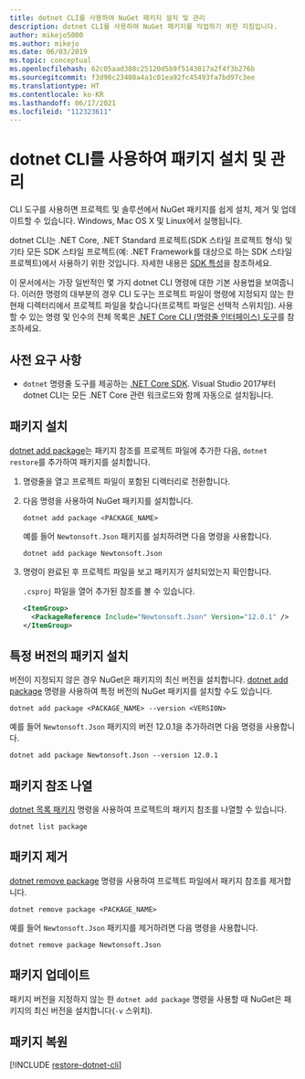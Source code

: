 ```yaml
---
title: dotnet CLI를 사용하여 NuGet 패키지 설치 및 관리
description: dotnet CLI를 사용하여 NuGet 패키지를 작업하기 위한 지침입니다.
author: mikejo5000
ms.author: mikejo
ms.date: 06/03/2019
ms.topic: conceptual
ms.openlocfilehash: 62c05aad388c25120d5b9f5143017a2f4f3b276b
ms.sourcegitcommit: f3d98c23408a4a1c01ea92fc45493fa7bd97c3ee
ms.translationtype: HT
ms.contentlocale: ko-KR
ms.lasthandoff: 06/17/2021
ms.locfileid: "112323611"
---
```

# <a name="install-and-manage-packages-using-the-dotnet-cli"></a>dotnet CLI를 사용하여 패키지 설치 및 관리

CLI 도구를 사용하면 프로젝트 및 솔루션에서 NuGet 패키지를 쉽게 설치, 제거 및 업데이트할 수 있습니다. Windows, Mac OS X 및 Linux에서 실행됩니다.

dotnet CLI는 .NET Core, .NET Standard 프로젝트(SDK 스타일 프로젝트 형식) 및 기타 모든 SDK 스타일 프로젝트(예: .NET Framework를 대상으로 하는 SDK 스타일 프로젝트)에서 사용하기 위한 것입니다. 자세한 내용은 [SDK 특성](/dotnet/core/tools/csproj#additions)을 참조하세요.

이 문서에서는 가장 일반적인 몇 가지 dotnet CLI 명령에 대한 기본 사용법을 보여줍니다. 이러한 명령의 대부분의 경우 CLI 도구는 프로젝트 파일이 명령에 지정되지 않는 한 현재 디렉터리에서 프로젝트 파일을 찾습니다(프로젝트 파일은 선택적 스위치임). 사용할 수 있는 명령 및 인수의 전체 목록은 [.NET Core CLI (명령줄 인터페이스) 도구](../reference/dotnet-commands.md)를 참조하세요.

## <a name="prerequisites"></a>사전 요구 사항

- `dotnet` 명령줄 도구를 제공하는 [.NET Core SDK](https://www.microsoft.com/net/download/). Visual Studio 2017부터 dotnet CLI는 모든 .NET Core 관련 워크로드와 함께 자동으로 설치됩니다.

## <a name="install-a-package"></a>패키지 설치

[dotnet add package](/dotnet/core/tools/dotnet-add-package?tabs=netcore2x)는 패키지 참조를 프로젝트 파일에 추가한 다음, `dotnet restore`를 추가하여 패키지를 설치합니다.

1. 명령줄을 열고 프로젝트 파일이 포함된 디렉터리로 전환합니다.

2. 다음 명령을 사용하여 NuGet 패키지를 설치합니다.

    ```dotnetcli
    dotnet add package <PACKAGE_NAME>
    ```

    예를 들어 `Newtonsoft.Json` 패키지를 설치하려면 다음 명령을 사용합니다.

    ```dotnetcli
    dotnet add package Newtonsoft.Json
    ```

3. 명령이 완료된 후 프로젝트 파일을 보고 패키지가 설치되었는지 확인합니다.

   `.csproj` 파일을 열어 추가된 참조를 볼 수 있습니다.

    ```xml
    <ItemGroup>
      <PackageReference Include="Newtonsoft.Json" Version="12.0.1" />
    </ItemGroup>
    ```

## <a name="install-a-specific-version-of-a-package"></a>특정 버전의 패키지 설치

버전이 지정되지 않은 경우 NuGet은 패키지의 최신 버전을 설치합니다. [dotnet add package](/dotnet/core/tools/dotnet-add-package?tabs=netcore2x) 명령을 사용하여 특정 버전의 NuGet 패키지를 설치할 수도 있습니다.

```dotnetcli
dotnet add package <PACKAGE_NAME> --version <VERSION>
```

예를 들어 `Newtonsoft.Json` 패키지의 버전 12.0.1을 추가하려면 다음 명령을 사용합니다.

```dotnetcli
dotnet add package Newtonsoft.Json --version 12.0.1
```

## <a name="list-package-references"></a>패키지 참조 나열

[dotnet 목록 패키지](/dotnet/core/tools/dotnet-list-package?tabs=netcore2x) 명령을 사용하여 프로젝트의 패키지 참조를 나열할 수 있습니다.

```dotnetcli
dotnet list package
```

## <a name="remove-a-package"></a>패키지 제거

[dotnet remove package](/dotnet/core/tools/dotnet-remove-package?tabs=netcore2x) 명령을 사용하여 프로젝트 파일에서 패키지 참조를 제거합니다.

```dotnetcli
dotnet remove package <PACKAGE_NAME>
```

예를 들어 `Newtonsoft.Json` 패키지를 제거하려면 다음 명령을 사용합니다.

```dotnetcli
dotnet remove package Newtonsoft.Json
```

## <a name="update-a-package"></a>패키지 업데이트

패키지 버전을 지정하지 않는 한 `dotnet add package` 명령을 사용할 때 NuGet은 패키지의 최신 버전을 설치합니다(`-v` 스위치).

## <a name="restore-packages"></a>패키지 복원

[!INCLUDE [restore-dotnet-cli](includes/restore-dotnet-cli.md)]
